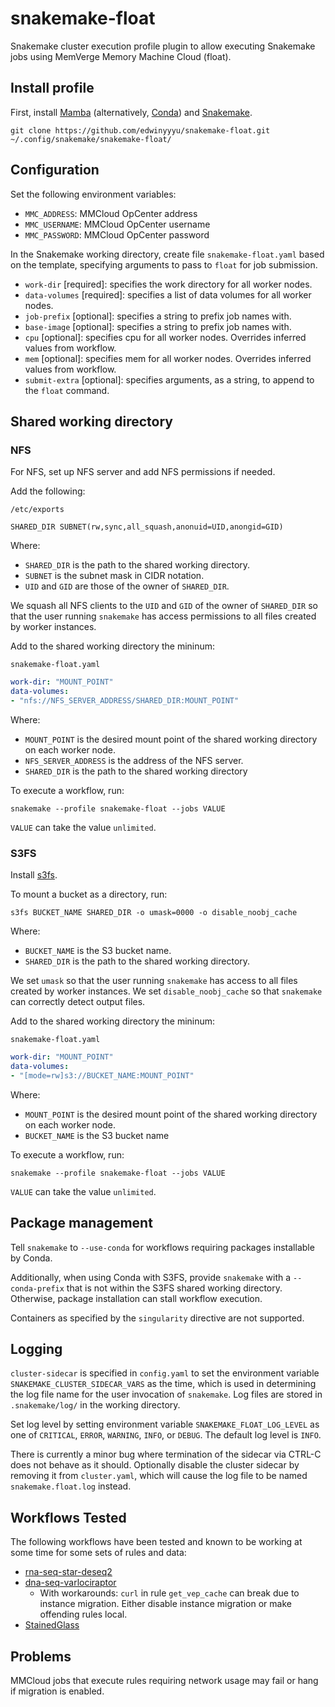 # snakemake-float

Snakemake cluster execution profile plugin to allow executing Snakemake jobs using MemVerge Memory Machine Cloud (float).

## Install profile

First, install [Mamba](https://mamba.readthedocs.io/en/latest/mamba-installation.html#mamba-install) (alternatively, [Conda](https://conda.io/projects/conda/en/latest/user-guide/install/index.html)) and [Snakemake](https://snakemake.readthedocs.io/en/stable/getting_started/installation.html).

`git clone https://github.com/edwinyyyu/snakemake-float.git ~/.config/snakemake/snakemake-float/`

## Configuration

Set the following environment variables:
* `MMC_ADDRESS`: MMCloud OpCenter address
* `MMC_USERNAME`: MMCloud OpCenter username
* `MMC_PASSWORD`: MMCloud OpCenter password

In the Snakemake working directory, create file `snakemake-float.yaml` based on the template, specifying arguments to pass to  `float` for job submission.
* `work-dir` [required]: specifies the work directory for all worker nodes.
* `data-volumes` [required]: specifies a list of data volumes for all worker nodes.
* `job-prefix` [optional]: specifies a string to prefix job names with.
* `base-image` [optional]: specifies a string to prefix job names with.
* `cpu` [optional]: specifies cpu for all worker nodes. Overrides inferred values from workflow.
* `mem` [optional]: specifies mem for all worker nodes. Overrides inferred values from workflow.
* `submit-extra` [optional]: specifies arguments, as a string, to append to the `float` command.

## Shared working directory

### NFS

For NFS, set up NFS server and add NFS permissions if needed.

Add the following:

`/etc/exports`

```
SHARED_DIR SUBNET(rw,sync,all_squash,anonuid=UID,anongid=GID)
```

Where:
* `SHARED_DIR` is the path to the shared working directory.
* `SUBNET` is the subnet mask in CIDR notation.
* `UID` and `GID` are those of the owner of `SHARED_DIR`.

We squash all NFS clients to the `UID` and `GID` of the owner of `SHARED_DIR` so that the user running `snakemake` has access permissions to all files created by worker instances.

Add to the shared working directory the mininum:

`snakemake-float.yaml`
```yaml
work-dir: "MOUNT_POINT"
data-volumes:
- "nfs://NFS_SERVER_ADDRESS/SHARED_DIR:MOUNT_POINT"
```

Where:
* `MOUNT_POINT` is the desired mount point of the shared working directory on each worker node.
* `NFS_SERVER_ADDRESS` is the address of the NFS server.
* `SHARED_DIR` is the path to the shared working directory

To execute a workflow, run:

`snakemake --profile snakemake-float --jobs VALUE`

`VALUE` can take the value `unlimited`.

### S3FS

Install [s3fs](https://github.com/s3fs-fuse/s3fs-fuse#installation).

To mount a bucket as a directory, run:

`s3fs BUCKET_NAME SHARED_DIR -o umask=0000 -o disable_noobj_cache`

Where:
* `BUCKET_NAME` is the S3 bucket name.
* `SHARED_DIR` is the path to the shared working directory.

We set `umask` so that the user running `snakemake` has access to all files created by worker instances. We set `disable_noobj_cache` so that `snakemake` can correctly detect output files.

Add to the shared working directory the mininum:

`snakemake-float.yaml`
```yaml
work-dir: "MOUNT_POINT"
data-volumes:
- "[mode=rw]s3://BUCKET_NAME:MOUNT_POINT"
```

Where:
* `MOUNT_POINT` is the desired mount point of the shared working directory on each worker node.
* `BUCKET_NAME` is the S3 bucket name

To execute a workflow, run:

`snakemake --profile snakemake-float --jobs VALUE`

`VALUE` can take the value `unlimited`.

## Package management

Tell `snakemake` to `--use-conda` for workflows requiring packages installable by Conda.

Additionally, when using Conda with S3FS, provide `snakemake` with a `--conda-prefix` that is not within the S3FS shared working directory. Otherwise, package installation can stall workflow execution.

Containers as specified by the `singularity` directive are not supported.

## Logging

`cluster-sidecar` is specified in `config.yaml` to set the environment variable `SNAKEMAKE_CLUSTER_SIDECAR_VARS` as the time, which is used in determining the log file name for the user invocation of `snakemake`. Log files are stored in `.snakemake/log/` in the working directory.

Set log level by setting environment variable `SNAKEMAKE_FLOAT_LOG_LEVEL` as one of `CRITICAL`, `ERROR`, `WARNING`, `INFO`, or `DEBUG`. The default log level is `INFO`.

There is currently a minor bug where termination of the sidecar via CTRL-C does not behave as it should. Optionally disable the cluster sidecar by removing it from `cluster.yaml`, which will cause the log file to be named `snakemake.float.log` instead.

## Workflows Tested

The following workflows have been tested and known to be working at some time for some sets of rules and data:
* [rna-seq-star-deseq2](https://github.com/snakemake-workflows/rna-seq-star-deseq2)
* [dna-seq-varlociraptor](https://github.com/snakemake-workflows/dna-seq-gatk-variant-calling)
    - With workarounds: `curl` in rule `get_vep_cache` can break due to instance migration. Either disable instance migration or make offending rules local.
* [StainedGlass](https://github.com/mrvollger/StainedGlass)

## Problems

MMCloud jobs that execute rules requiring network usage may fail or hang if migration is enabled.
